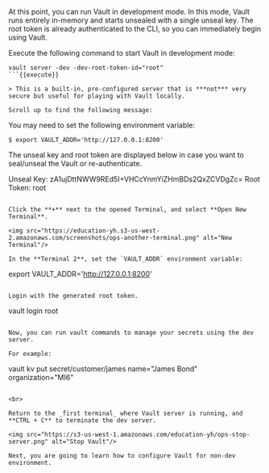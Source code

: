 At this point, you can run Vault in development mode. In this mode, Vault runs entirely in-memory and starts unsealed with a single unseal key. The root token is already authenticated to the CLI, so you can immediately begin using Vault.

Execute the following command to start Vault in development mode:

```
vault server -dev -dev-root-token-id="root"
```{{execute}}

> This is a built-in, pre-configured server that is ***not*** very secure but useful for playing with Vault locally.

Scroll up to find the following message:

```
You may need to set the following environment variable:

    $ export VAULT_ADDR='http://127.0.0.1:8200'

The unseal key and root token are displayed below in case you want to
seal/unseal the Vault or re-authenticate.

Unseal Key: zA1ujDttNWW9REd5I+VHCcYnmYiZHmBDs2QxZCVDgZc=
Root Token: root
```

Click the **+** next to the opened Terminal, and select **Open New Terminal**.

<img src="https://education-yh.s3-us-west-2.amazonaws.com/screenshots/ops-another-terminal.png" alt="New Terminal"/>

In the **Terminal 2**, set the `VAULT_ADDR` environment variable:

```
export VAULT_ADDR='http://127.0.0.1:8200'
```{{execute T2}}

Login with the generated root token.

```
vault login root
```{{execute T2}}

Now, you can run vault commands to manage your secrets using the dev server.

For example:

```
vault kv put secret/customer/james name="James Bond" organization="MI6"
```{{execute T2}}

<br>

Return to the _first terminal_ where Vault server is running, and **CTRL + C** to terminate the dev server.  

<img src="https://s3-us-west-1.amazonaws.com/education-yh/ops-stop-server.png" alt="Stop Vault"/>

Next, you are going to learn how to configure Vault for non-dev environment.
